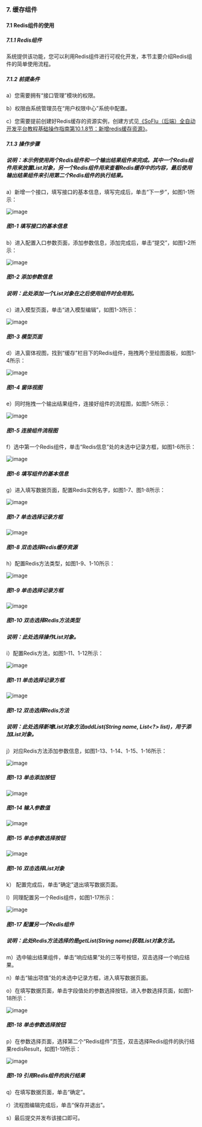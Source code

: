 ### 7. 缓存组件

#### 7.1 Redis组件的使用

##### 7.1.1 Redis组件

系统提供该功能，您可以利用Redis组件进行可视化开发，本节主要介绍Redis组件的简单使用流程。

##### 7.1.2 前提条件

a）您需要拥有“接口管理”模块的权限。

b）权限由系统管理员在“用户权限中心”系统中配置。

c）您需要提前创建好Redis缓存的资源实例，创建方式见[《SoFlu（后端）全自动开发平台教程基础操作指南第10.1.8节：新增redis缓存资源》](https://github.com/feisuanyz/SoFlu-adp/blob/main/SoFlu%EF%BC%88%E5%90%8E%E7%AB%AF%EF%BC%89%E5%85%A8%E8%87%AA%E5%8A%A8%E5%BC%80%E5%8F%91%E5%B9%B3%E5%8F%B0%E6%95%99%E7%A8%8B/SoFlu%EF%BC%88%E5%90%8E%E7%AB%AF%EF%BC%89%E5%9F%BA%E7%A1%80%E6%93%8D%E4%BD%9C%E6%8C%87%E5%8D%97/10.%20%E8%B5%84%E6%BA%90%E5%AE%9E%E4%BE%8B/1.%20%E6%96%B0%E5%A2%9E%E8%B5%84%E6%BA%90%E5%AE%9E%E4%BE%8B.md#18-%E6%96%B0%E5%A2%9Eredis%E7%BC%93%E5%AD%98%E8%B5%84%E6%BA%90)。

##### 7.1.3 操作步骤

##### 说明：本示例使用两个Redis组件和一个输出结果组件来完成。其中一个Redis组件用来放置List对象，另一个Redis组件用来查看Redis缓存中的内容，最后使用输出结果组件来引用第二个Redis组件的执行结果。

a）新增一个接口，填写接口的基本信息，填写完成后，单击“下一步”，如图1-1所示：

![image](https://user-images.githubusercontent.com/79617492/181410622-d06e25aa-9222-4bfb-9edb-be6495c2919e.png)

##### 图1-1 填写接口的基本信息

b）进入配置入口参数页面，添加参数信息，添加完成后，单击“提交”，如图1-2所示：

![image](https://user-images.githubusercontent.com/79617492/181410637-5e72ead5-b908-415b-a1e4-9ed81eb9b01a.png)

##### 图1-2 添加参数信息

##### 说明：此处添加一个List对象在之后使用组件时会用到。

c）进入模型页面，单击“进入模型编辑”，如图1-3所示：

![image](https://user-images.githubusercontent.com/79617492/181410655-7f02438f-fbf3-45fd-85e7-8c79009e1dc8.png)

##### 图1-3 模型页面

d）进入窗体视图，找到“缓存”栏目下的Redis组件，拖拽两个至绘图面板，如图1-4所示：

![image](https://user-images.githubusercontent.com/79617492/181410676-5a499f39-157b-446c-9ed5-83fe2f0ea02e.png)

##### 图1-4 窗体视图

e）同时拖拽一个输出结果组件，连接好组件的流程图，如图1-5所示：

![image](https://user-images.githubusercontent.com/79617492/181410688-9c90522c-3f78-4ed9-8feb-bcf05cd66782.png)

##### 图1-5 连接组件流程图

f）选中第一个Redis组件，单击“Redis信息”处的未选中记录方框，如图1-6所示：

![image](https://user-images.githubusercontent.com/79617492/181410703-cdc6749f-1b5f-4e9a-9175-0d51ce39f241.png)

##### 图1-6 填写组件的基本信息

g）进入填写数据页面，配置Redis实例名字，如图1-7、图1-8所示：

![image](https://user-images.githubusercontent.com/79617492/181410714-deea0f2c-d342-4e95-a529-756cf46ed344.png)

##### 图1-7 单击选择记录方框

![image](https://user-images.githubusercontent.com/79617492/181410730-15eab402-0408-4fb3-847c-29c6482a62e3.png)

##### 图1-8 双击选择Redis缓存资源

h）配置Redis方法类型，如图1-9、1-10所示：

![image](https://user-images.githubusercontent.com/79617492/181410750-2aaa7a37-4091-43cf-aafc-5c4633eef26f.png)

##### 图1-9 单击选择记录方框

![image](https://user-images.githubusercontent.com/79617492/181410777-1ef70da7-b126-4ef3-af69-7bee24b446a8.png)

##### 图1-10 双击选择Redis方法类型

##### 说明：此处选择操作List对象。

i）配置Redis方法，如图1-11、1-12所示：

![image](https://user-images.githubusercontent.com/79617492/181410792-bf64ffc2-622e-46c3-a0fe-b4a59af8d767.png)

##### 图1-11 单击选择记录方框

![image](https://user-images.githubusercontent.com/79617492/181410810-a1fdb790-dee5-482d-82ce-058c04251d62.png)

##### 图1-12 双击选择Redis方法

##### 说明：此处选择新增List对象方法addList(String name, List<?> list)，用于添加List对象。

j）对应Redis方法添加参数信息，如图1-13、1-14、1-15、1-16所示：

![image](https://user-images.githubusercontent.com/79617492/181410826-ce91b216-7ad2-4912-af3b-3e1b91774e98.png)

##### 图1-13 单击添加按钮

![image](https://user-images.githubusercontent.com/79617492/181410836-8d524853-938a-4b9b-84c7-063106a5399a.png)

##### 图1-14 输入参数值

![image](https://user-images.githubusercontent.com/79617492/181410874-dd956e73-f52a-4975-811d-00fb11cce0f8.png)

##### 图1-15 单击参数选择按钮

![image](https://user-images.githubusercontent.com/79617492/181410894-28f797c6-2c4a-4ff9-8676-464a4e823529.png)

##### 图1-16 双击选择List对象

k） 配置完成后，单击“确定”退出填写数据页面。

l）同理配置另一个Redis组件，如图1-17所示：

![image](https://user-images.githubusercontent.com/79617492/181410914-9031a0ee-5939-40a4-8df3-21d1c2395b47.png)

##### 图1-17 配置另一个Redis组件

##### 说明：此处Redis方法选择的是getList(String name)获取List对象方法。

m）选中输出结果组件，单击“响应结果”处的三等号按钮，双击选择一个响应结果。

n）单击“输出项值”处的未选中记录方框，进入填写数据页面。

o）在填写数据页面，单击字段值处的参数选择按钮，进入参数选择页面，如图1-18所示：

![image](https://user-images.githubusercontent.com/79617492/181410933-4c92dc01-6acc-4858-84df-1ba62e3dec55.png)

##### 图1-18 单击参数选择按钮

p）在参数选择页面，选择第二个“Redis组件”页签，双击选择Redis组件的执行结果redisResult，如图1-19所示：

![image](https://user-images.githubusercontent.com/79617492/181410956-039351cb-bb25-42ec-ad3d-733f88f3cd46.png)

##### 图1-19 引用Redis组件的执行结果

q）在填写数据页面，单击“确定”。

r）流程图编辑完成后，单击“保存并退出”。

s）最后提交并发布该接口即可。
